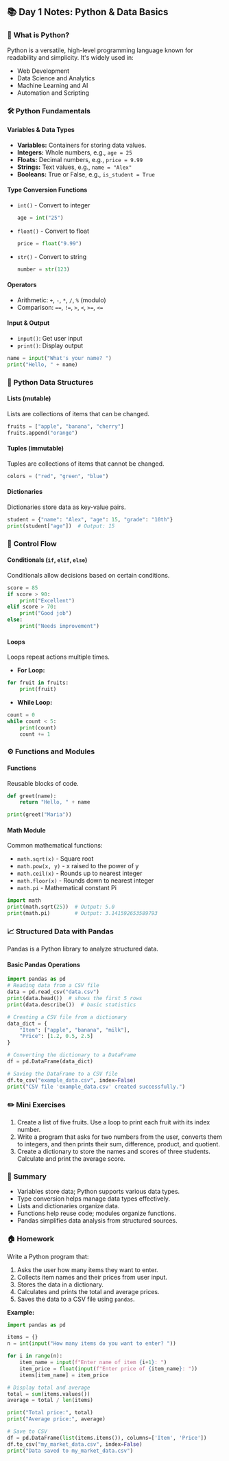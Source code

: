 ## 📚 Day 1 Notes: Python & Data Basics

### 🐍 **What is Python?**

Python is a versatile, high-level programming language known for readability and simplicity. It's widely used in:

* Web Development
* Data Science and Analytics
* Machine Learning and AI
* Automation and Scripting

### 🛠️ **Python Fundamentals**

#### **Variables & Data Types**

* **Variables:** Containers for storing data values.
* **Integers:** Whole numbers, e.g., `age = 25`
* **Floats:** Decimal numbers, e.g., `price = 9.99`
* **Strings:** Text values, e.g., `name = "Alex"`
* **Booleans:** True or False, e.g., `is_student = True`

#### **Type Conversion Functions**

* `int()` - Convert to integer

  ```python
  age = int("25")
  ```
* `float()` - Convert to float

  ```python
  price = float("9.99")
  ```
* `str()` - Convert to string

  ```python
  number = str(123)
  ```

#### **Operators**

* Arithmetic: `+`, `-`, `*`, `/`, `%` (modulo)
* Comparison: `==`, `!=`, `>`, `<`, `>=`, `<=`

#### **Input & Output**

* `input()`: Get user input
* `print()`: Display output

```python
name = input("What's your name? ")
print("Hello, " + name)
```

### 📂 **Python Data Structures**

#### **Lists (mutable)**

Lists are collections of items that can be changed.

```python
fruits = ["apple", "banana", "cherry"]
fruits.append("orange")
```

#### **Tuples (immutable)**

Tuples are collections of items that cannot be changed.

```python
colors = ("red", "green", "blue")
```

#### **Dictionaries**

Dictionaries store data as key-value pairs.

```python
student = {"name": "Alex", "age": 15, "grade": "10th"}
print(student["age"])  # Output: 15
```

### 🔄 **Control Flow**

#### **Conditionals (`if`, `elif`, `else`)**

Conditionals allow decisions based on certain conditions.

```python
score = 85
if score > 90:
    print("Excellent")
elif score > 70:
    print("Good job")
else:
    print("Needs improvement")
```

#### **Loops**

Loops repeat actions multiple times.

* **For Loop:**

```python
for fruit in fruits:
    print(fruit)
```

* **While Loop:**

```python
count = 0
while count < 5:
    print(count)
    count += 1
```

### ⚙️ **Functions and Modules**

#### **Functions**

Reusable blocks of code.

```python
def greet(name):
    return "Hello, " + name

print(greet("Maria"))
```

#### **Math Module**

Common mathematical functions:

* `math.sqrt(x)` - Square root
* `math.pow(x, y)` - x raised to the power of y
* `math.ceil(x)` - Rounds up to nearest integer
* `math.floor(x)` - Rounds down to nearest integer
* `math.pi` - Mathematical constant Pi

```python
import math
print(math.sqrt(25))  # Output: 5.0
print(math.pi)        # Output: 3.141592653589793
```

### 📈 **Structured Data with Pandas**

Pandas is a Python library to analyze structured data.

#### **Basic Pandas Operations**

```python
import pandas as pd
# Reading data from a CSV file
data = pd.read_csv("data.csv")
print(data.head())  # shows the first 5 rows
print(data.describe())  # basic statistics

# Creating a CSV file from a dictionary
data_dict = {
    "Item": ["apple", "banana", "milk"],
    "Price": [1.2, 0.5, 2.5]
}

# Converting the dictionary to a DataFrame
df = pd.DataFrame(data_dict)

# Saving the DataFrame to a CSV file
df.to_csv("example_data.csv", index=False)
print("CSV file 'example_data.csv' created successfully.")
```

### ✏️ **Mini Exercises**

1. Create a list of five fruits. Use a loop to print each fruit with its index number.
2. Write a program that asks for two numbers from the user, converts them to integers, and then prints their sum, difference, product, and quotient.
3. Create a dictionary to store the names and scores of three students. Calculate and print the average score.

### 📌 **Summary**

* Variables store data; Python supports various data types.
* Type conversion helps manage data types effectively.
* Lists and dictionaries organize data.
* Functions help reuse code; modules organize functions.
* Pandas simplifies data analysis from structured sources.

### 🏠 **Homework**

Write a Python program that:

1. Asks the user how many items they want to enter.
2. Collects item names and their prices from user input.
3. Stores the data in a dictionary.
4. Calculates and prints the total and average prices.
5. Saves the data to a CSV file using `pandas`.

**Example:**

```python
import pandas as pd

items = {}
n = int(input("How many items do you want to enter? "))

for i in range(n):
    item_name = input(f"Enter name of item {i+1}: ")
    item_price = float(input(f"Enter price of {item_name}: "))
    items[item_name] = item_price

# Display total and average
total = sum(items.values())
average = total / len(items)

print("Total price:", total)
print("Average price:", average)

# Save to CSV
df = pd.DataFrame(list(items.items()), columns=['Item', 'Price'])
df.to_csv("my_market_data.csv", index=False)
print("Data saved to my_market_data.csv")
```
